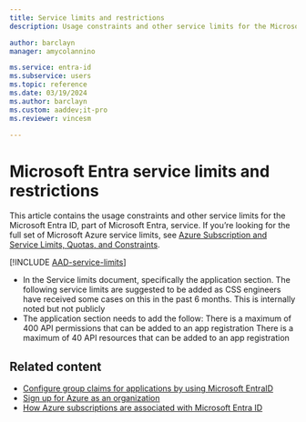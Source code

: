 ```yaml
---
title: Service limits and restrictions
description: Usage constraints and other service limits for the Microsoft Entra service

author: barclayn
manager: amycolannino

ms.service: entra-id
ms.subservice: users
ms.topic: reference
ms.date: 03/19/2024
ms.author: barclayn
ms.custom: aaddev;it-pro
ms.reviewer: vincesm

---
```

# Microsoft Entra service limits and restrictions

This article contains the usage constraints and other service limits for the Microsoft Entra ID, part of Microsoft Entra, service. If you’re looking for the full set of Microsoft Azure service limits, see [Azure Subscription and Service Limits, Quotas, and Constraints](/azure/azure-resource-manager/management/azure-subscription-service-limits).

[!INCLUDE [AAD-service-limits](~/includes/entra-service-limits-include.md)]
- In the Service limits document, specifically the application section. The following service limits are suggested to be added as CSS engineers have received some cases on this in the past 6 months. This is internally noted but not publicly
- The application section needs to add the follow:
There is a maximum of 400 API permissions that can be added to an app registration
There is a maximum of 40 API resources that can be added to an app registration

## Related content

* [Configure group claims for applications by using Microsoft EntraID](../hybrid/connect/how-to-connect-fed-group-claims.md)
* [Sign up for Azure as an organization](~/fundamentals/sign-up-organization.md)
* [How Azure subscriptions are associated with Microsoft Entra ID](~/fundamentals/how-subscriptions-associated-directory.yml)

